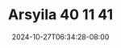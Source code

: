 --- 
title: "Arsyila  40 11 41"
description: "nonton bokeh Arsyila  40 11 41 yandek   baru"
date: 2024-10-27T06:34:28-08:00
file_code: "tyimwhwd2zt7"
draft: false
cover: "bbq8zok0o4keo364.jpg"
tags: ["Arsyila", "bokep-indo", "bokep-viral", "bokep-ig"]
length: 518
fld_id: "1483160"
foldername: "arsyila"
categories: ["arsyila"]
views: 0
---